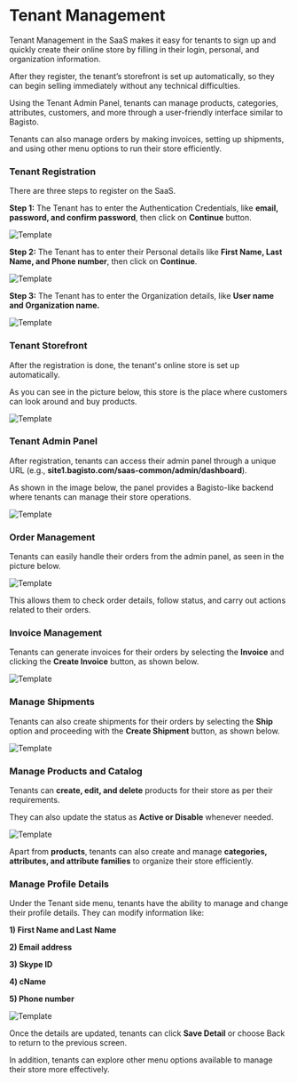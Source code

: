 # Tenant Management

Tenant Management in the SaaS makes it easy for tenants to sign up and quickly create their online store by filling in their login, personal, and organization information.

After they register, the tenant’s storefront is set up automatically, so they can begin selling immediately without any technical difficulties.

Using the Tenant Admin Panel, tenants can manage products, categories, attributes, customers, and more through a user-friendly interface similar to Bagisto.

Tenants can also manage orders by making invoices, setting up shipments, and using other menu options to run their store efficiently.

### Tenant Registration

There are three steps to register on the SaaS.

**Step 1:** The Tenant has to enter the Authentication Credentials, like **email, password, and confirm password**, then click on **Continue** button.

![Template](../../assets/2.2.0/images/multi-tenant-ecommerce/1-registration-tenant.png)

**Step 2:** The Tenant has to enter their Personal details like **First Name, Last Name, and Phone number**, then click on **Continue**.

![Template](../../assets/2.2.0/images/multi-tenant-ecommerce/2-registration-tenant.png)

**Step 3:** The Tenant has to enter the Organization details, like **User name and Organization name.**

![Template](../../assets/2.2.0/images/multi-tenant-ecommerce/3-registration-tenant.png)

### Tenant Storefront

After the registration is done, the tenant's online store is set up automatically.

As you can see in the picture below, this store is the place where customers can look around and buy products.

![Template](../../assets/2.2.0/images/multi-tenant-ecommerce/4-tenant-store.png)

### Tenant Admin Panel

After registration, tenants can access their admin panel through a unique URL (e.g., **site1.bagisto.com/saas-common/admin/dashboard**). 

As shown in the image below, the panel provides a Bagisto-like backend where tenants can manage their store operations.

![Template](../../assets/2.2.0/images/multi-tenant-ecommerce/5-tenant-dashboard.png)

### Order Management

Tenants can easily handle their orders from the admin panel, as seen in the picture below. 

![Template](../../assets/2.2.0/images/multi-tenant-ecommerce/6-order.png)

This allows them to check order details, follow status, and carry out actions related to their orders.

### Invoice Management

Tenants can generate invoices for their orders by selecting the **Invoice** and clicking the **Create Invoice** button, as shown below.

![Template](../../assets/2.2.0/images/multi-tenant-ecommerce/7-invoice.png)

### Manage Shipments

Tenants can also create shipments for their orders by selecting the **Ship** option and proceeding with the **Create Shipment** button, as shown below.

![Template](../../assets/2.2.0/images/multi-tenant-ecommerce/8-create-shipment.png)

### Manage Products and Catalog

Tenants can **create, edit, and delete** products for their store as per their requirements. 

They can also update the status as **Active or Disable** whenever needed.

![Template](../../assets/2.2.0/images/multi-tenant-ecommerce/9-product.png)

Apart from **products**, tenants can also create and manage **categories, attributes, and attribute families** to organize their store efficiently.

### Manage Profile Details

Under the Tenant side menu, tenants have the ability to manage and change their profile details. They can modify information like:

**1) First Name and Last Name**

**2) Email address**

**3) Skype ID**

**4) cName**

**5) Phone number**

![Template](../../assets/2.2.0/images/multi-tenant-ecommerce/10-tenant-profile.png)

Once the details are updated, tenants can click **Save Detail** or choose Back to return to the previous screen.

In addition, tenants can explore other menu options available to manage their store more effectively.
